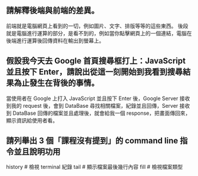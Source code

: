 ## 請解釋後端與前端的差異。

前端就是電腦網頁上看到的一切，例如圖片、文字、排版等等的這些東西。
後段就是電腦進行運算的部分，是看不到的，例如當你點擊網頁上的一個連結，電腦在後端進行運算後回傳資料在輸出到螢幕上。

## 假設我今天去 Google 首頁搜尋框打上：JavaScript 並且按下 Enter，請說出從這一刻開始到我看到搜尋結果為止發生在背後的事情。

當使用者在 Google 上打入 JavaScript 並且按下 Enter 後，Google Server 接收到我的 request 後，會到 DataBase 尋找相關檔案，紀錄並且回傳，Server 接收到 DataBase 回傳的檔案並且處理後，就會給我一個 response，把畫面傳回來，顯示資訊給使用者看。

## 請列舉出 3 個「課程沒有提到」的 command line 指令並且說明功用

history # 檢視 terminal 紀錄
tail # 顯示檔案最後幾行內容
fill # 檢視檔案類型
